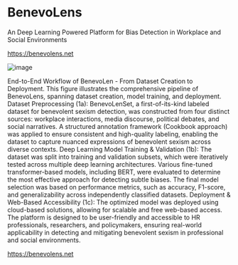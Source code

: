 #            BenevoLens
An Deep Learning Powered Platform for Bias Detection in Workplace and Social Environments


https://benevolens.net


![image](https://github.com/user-attachments/assets/a4f86128-a635-4842-a6d8-dbf87fd75e4f)



End-to-End Workflow of BenevoLen - From Dataset Creation to Deployment. This figure illustrates the comprehensive pipeline of BenevoLens, spanning dataset creation, model training, and deployment.
Dataset Preprocessing (1a): BenevoLenSet, a first-of-its-kind labeled dataset for benevolent sexism detection, was constructed from four distinct sources: workplace interactions, media discourse, political debates, and social narratives. A structured annotation framework (Cookbook approach) was applied to ensure consistent and high-quality labeling, enabling the dataset to capture nuanced expressions of benevolent sexism across diverse contexts.
Deep Learning Model Training & Validation (1b): The dataset was split into training and validation subsets, which were iteratively tested across multiple deep learning architectures. Various fine-tuned transformer-based models, including BERT, were evaluated to determine the most effective approach for detecting subtle biases. The final model selection was based on performance metrics, such as accuracy, F1-score, and generalizability across independently classified datasets.
Deployment & Web-Based Accessibility (1c): The optimized model was deployed using cloud-based solutions, allowing for scalable and free web-based access. The platform is designed to be user-friendly and accessible to HR professionals, researchers, and policymakers, ensuring real-world applicability in detecting and mitigating benevolent sexism in professional and social environments.

https://benevolens.net

